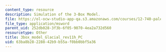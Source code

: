 ```yaml
---
content_type: resource
description: Simulation of the 3-Box Model.
file: https://ol-ocw-studio-app-qa.s3.amazonaws.com/courses/12-740-paleoceanography-spring-2008/63ba8b28228842b9b55af0bb0bbf5a36_3box_model_Glacial_rev11h_PC.xls
file_type: application/msword
parent_uid: 252db028-3f3b-6f05-9070-4ea2a732d560
resourcetype: Other
title: 3box_model_Glacial_rev11h_PC
uid: 63ba8b28-2288-42b9-b55a-f0bb0bbf5a36
---
```

